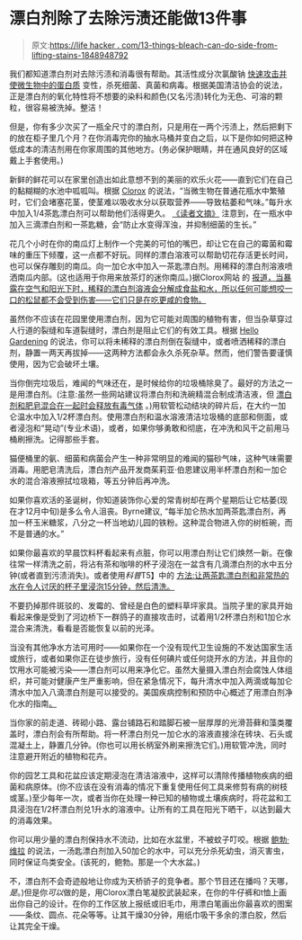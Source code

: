 # 漂白剂除了去除污渍还能做13件事

> 原文:[https://life hacker . com/13-things-bleach-can-do-side-from-lifting-stains-1848948792](https://lifehacker.com/13-things-bleach-can-do-aside-from-lifting-stains-1848948792)

我们都知道漂白剂对去除污渍和消毒很有帮助。其活性成分次氯酸钠 [快速攻击并使微生物中的蛋白质](https://www.nature.com/articles/news.2008.1228) 变性，杀死细菌、真菌和病毒。根据美国清洁协会的说法，正是漂白剂的氧化特性将不想要的染料和颜色(又名污渍)转化为无色、可溶的颗粒，很容易被洗掉。整洁！

但是，你有多少次买了一瓶全尺寸的漂白剂，只是用在一两个污渍上，然后把剩下的放在柜子里几个月？在你消毒完你的抽水马桶并变白之后，以下是你如何把这种低成本的清洁剂用在你家周围的其他地方。(务必保护眼睛，并在通风良好的区域戴上手套使用。)

新鲜的鲜花可以在家里创造出如此意想不到的美丽的欢乐火花——直到它们在自己的黏糊糊的水池中呱呱叫。根据 [Clorox](https://www.clorox.com/learn/how-to-keep-flowers-fresh-with-bleach-in-flower-water/) 的说法，“当微生物在普通花瓶水中繁殖时，它们会堵塞花茎，使茎难以吸收水分以获取营养——导致枯萎和气味。”每升水中加入1/4茶匙漂白剂可以帮助他们活得更久。 [《读者文摘》](https://www.rd.com/list/how-to-make-flowers-last-longer/) 注意到，在一瓶水中加入三滴漂白剂和一茶匙糖，会“防止水变得浑浊，并抑制细菌的生长。”

花几个小时在你的南瓜灯上制作一个完美的可怕的嘴巴，却让它在自己的霉菌和霉味的重压下倾覆，这一点都不好玩。同样的漂白溶液可以帮助切花存活更长时间，也可以保存雕刻的南瓜。向一加仑水中加入一茶匙漂白剂。用稀释的漂白剂溶液喷洒南瓜内部。(这也适用于你用来放茶灯的迷你南瓜。)据Clorox网站 的 [报道，当暴露在空气和阳光下时，稀释的漂白剂溶液会分解成食盐和水，所以任何可能想咬一口的松鼠都不会受到伤害——它们只是在吃更咸的食物。](https://www.clorox.com/learn/how-to-preserve-carved-pumpkins-with-pumpkin-bleach-bath/) 

虽然你不应该在花园里使用漂白剂，因为它可能对周围的植物有害，但当杂草穿过人行道的裂缝和车道裂缝时，漂白剂是阻止它们的有效工具。根据 [Hello Gardening](https://hellogardening.co.uk/does-bleach-kill-weeds-using-bleach-as-a-weed-killer/) 的说法，你可以将未稀释的漂白剂倒在裂缝中，或者喷洒稀释的漂白剂，静置一两天再拔掉——这两种方法都会永久杀死杂草。然而，他们警告要谨慎使用，因为它会破坏土壤。

当你倒完垃圾后，难闻的气味还在，是时候给你的垃圾桶除臭了。最好的方法之一是用漂白剂。(注意:虽然一些网站建议将漂白剂和洗碗精混合制成清洁液，但 [漂白剂和肥皂混合在一起时会释放有毒气体](https://www.cdpr.ca.gov/docs/dept/factshts/bleach_soap.pdf) 。)用软管松动结块的碎片后，在大约一加仑温水中加入1/2杯漂白剂。使用漂白剂和温水溶液清洁垃圾桶的底部和侧面，或者浸泡和“晃动”(专业术语)，或者，如果你够勇敢和彻底，在冲洗和风干之前用马桶刷擦洗。记得那些手套。

猫便桶里的氨、细菌和病菌会产生一种非常明显的难闻的猫砂气味，这种气味需要消毒。用肥皂清洗后，漂白剂产品开发商茱莉亚·伯恩建议用半杯漂白剂和一加仑水的混合溶液擦拭垃圾箱，等五分钟后再冲洗。

如果你喜欢活的圣诞树，你知道装饰你心爱的常青树却在两个星期后让它枯萎(现在才12月中旬)是多么令人沮丧。Byrne建议, “每半加仑热水加两茶匙漂白剂，再加一杯玉米糖浆，八分之一杯当地幼儿园的铁粉。这种混合物进入你的树桩碗，而不是普通的水。”

如果你最喜欢的早晨饮料杯看起来有点脏，你可以用漂白剂让它们焕然一新。在像往常一样清洗之前，将沾有茶和咖啡的杯子浸泡在一盆含有几滴漂白剂的水中五分钟(或者直到污渍消失)。或者使用*科普*T5】中的 [方法:让两茶匙漂白剂和非常热的水在令人讨厌的杯子里浸泡15分钟，然后清洗。](https://www.popsci.com/story/diy/clean-coffee-tea-mug-stains/) 

不要扔掉那件斑驳的、发霉的、曾经是白色的塑料草坪家具。当院子里的家具开始看起来像是受到了河边桥下一群鸽子的直接攻击时，试着用1/2杯漂白剂和1加仑水混合来清洗，看看是否能恢复以前的光泽。

当没有其他净水方法可用时——如果你在一个没有现代卫生设施的不发达国家生活或旅行，或者如果你正在徒步旅行，没有任何碘片或任何烧开水的方法，并且你的饮用水可能被污染——漂白剂可以用来净化它。虽然大量摄入漂白剂会腐蚀人体组织，并可能对健康产生严重影响，但在紧急情况下，每升清水中加入两滴或每加仑清水中加入八滴漂白剂是可以接受的。美国疾病控制和预防中心概述了用漂白剂净化水的指南[。](https://www.cdc.gov/healthywater/emergency/making-water-safe.html#:~:text=Add%20the%20appropriate%20amount%20of,sanitized%20containers%20with%20tight%20covers.) 

当你家的前走道、砖砌小路、露台铺路石和踏脚石被一层厚厚的光滑苔藓和藻类覆盖时，漂白剂会有所帮助。将一杯漂白剂兑一加仑水的溶液直接涂在砖块、石头或混凝土上，静置几分钟。(你也可以用长柄室外刷来擦洗它们。)用软管冲洗，同时注意避开附近的植物和花卉。

你的园艺工具和花盆应该定期浸泡在清洁溶液中，这样可以清除传播植物疾病的细菌和病原体。(你不应该在没有消毒的情况下重复使用任何工具来修剪有病的树枝或茎。)至少每年一次，或者当你在处理一种已知的植物或土壤疾病时，将花盆和工具浸泡在1/2杯漂白剂兑1升水的溶液中。让所有的工具在阳光下晒干，以达到最大的消毒效果。

你可以用少量的漂白剂保持水不流动，比如在水盆里，不被蚊子叮咬。根据 [鲍勃·维拉](https://www.bobvila.com/slideshow/7-surprising-alternative-uses-for-clorox-bleach-48858) 的说法，一汤匙漂白剂加入50加仑的水中，可以充分杀死幼虫，消灭害虫，同时保证鸟类安全。(该死的，鲍勃。那是一个大水盆。)

不，漂白剂不会奇迹般地让你成为天桥骄子的竞争者。那个节目还在播吗？天哪，*是*。)但是你*可以*做的是，用Clorox漂白笔凝胶武装起来，在你的牛仔裤和t恤上画出你自己的设计。在你的工作区放上报纸或旧毛巾，用漂白笔画出你最喜欢的图案——条纹、圆点、花朵等等。让其干燥30分钟，用纸巾吸干多余的漂白胶，然后让其完全干燥。
